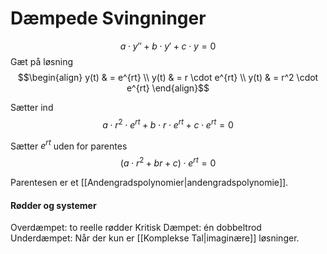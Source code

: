 # Dæmpede Svingninger

$$a \cdot y'' + b \cdot y' + c \cdot y = 0$$
Gæt på løsning
$$\begin{align}
y(t) & = e^{rt} \\
y(t) & = r \cdot  e^{rt} \\
y(t) & = r^2 \cdot e^{rt}
\end{align}$$

Sætter ind
$$a \cdot r^2 \cdot e ^{rt} + b \cdot r \cdot e^{rt} + c \cdot e^{rt} = 0$$

Sætter $e^{rt}$ uden for parentes
$$(a \cdot r^2 + br + c) \cdot e^{rt} = 0$$

Parentesen er et [[Andengradspolynomier|andengradspolynomie]]. 

#### Rødder og systemer
Overdæmpet: to reelle rødder
Kritisk Dæmpet: én dobbeltrod 
Underdæmpet: Når der kun er [[Komplekse Tal|imaginære]] løsninger.